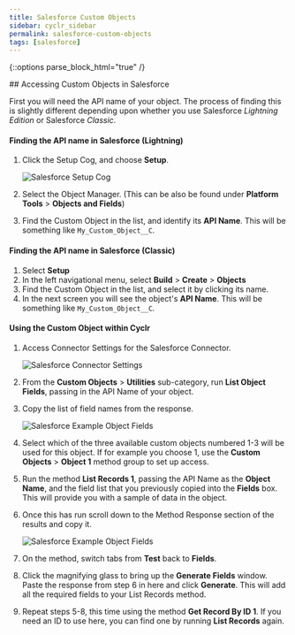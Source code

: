 ```yaml
---
title: Salesforce Custom Objects
sidebar: cyclr_sidebar
permalink: salesforce-custom-objects
tags: [salesforce]
---
```

{::options parse_block_html="true" /}
<section class="card">
## Accessing Custom Objects in Salesforce

First you will need the API name of your object.  The process of finding this is slightly different depending upon whether you use Salesforce *Lightning Edition* or Salesforce *Classic*.

#### Finding the API name in Salesforce (Lightning)

1. Click the Setup Cog, and choose **Setup**.

    ![Salesforce Setup Cog](./images/sf_lightning_setup_cog.png)

2. Select the Object Manager. (This can be also be found under **Platform Tools** > **Objects and Fields**)

3. Find the Custom Object in the list, and identify its **API Name**.  This will be something like `My_Custom_Object__C`.

#### Finding the API name in Salesforce (Classic)

1. Select **Setup**
2. In the left navigational menu, select **Build** > **Create** > **Objects**
3. Find the Custom Object in the list, and select it by clicking its name.
4. In the next screen you will see the object's **API Name**.  This will be something like `My_Custom_Object__C`.

#### Using the Custom Object within Cyclr

1. Access Connector Settings for the Salesforce Connector.

    ![Salesforce Connector Settings](./images/sf_settings.png)

2. From the **Custom Objects** > **Utilities** sub-category, run **List Object Fields**, passing in the API Name of your object.

3. Copy the list of field names from the response.

    ![Salesforce Example Object Fields](./images/sf_fields.png)

4. Select which of the three available custom objects numbered 1-3 will be used for this object.  If for example you choose 1, use the **Custom Objects** > **Object 1** method group to set up access.

5. Run the method **List Records 1**, passing the API Name as the **Object Name**, and the field list that you previously copied into the **Fields** box.  This will provide you with a sample of data in the object.

6. Once this has run scroll down to the Method Response section of the results and copy it.

    ![Salesforce Example Object Fields](./images/sf_method_response.png)

7. On the method, switch tabs from **Test** back to **Fields**.

8. Click the magnifying glass to bring up the **Generate Fields** window.  Paste the response from step 6 in here and click **Generate**.  This will add all the required fields to your List Records method.

9. Repeat steps 5-8, this time using the method **Get Record By ID 1**.  If you need an ID to use here, you can find one by running **List Records** again.
</section>
